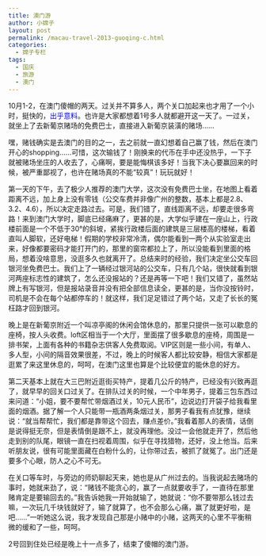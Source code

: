 ```yaml
---
title: 澳门游
author: 小嫦子
layout: post
permalink: /macau-travel-2013-guoqing-c.html
categories:
  - 嫦子专栏
tags:
  - 国庆
  - 旅游
  - 澳门
---
```

10月1-2，在澳门傻帽的两天。过关并不算多人，两个关口加起来也才用了一个小时，挺快的，<span style="color: #0000ff;">出乎意料</span>。也许是大家都想着1号多人就都避开这一天了。一过关，就坐上了去新葡京赌场的免费巴士，直接进入新葡京装潢的赌场……  


  
嘿，赌钱确实是去澳门的目的之一，去之前就一直幻想着自己赢了钱，然后在澳门开心的shopping……可惜，这次输钱了！刚换来的代币在手中还没热乎，一下子就被赌场坐庄的人收去了，心痛啊，要是能悔棋该多好！当我下决心要赢回来的时候，被严重鄙视了，也许在赌场真的不能“较真”！玩玩就好！

第一天的下午，去了极少人推荐的澳门大学，这次没有免费巴士坐，在地图上看着距离不远，加上身上没有零钱（公交车费并非像广州的整数，基本上都是2.8、3.2、4.6），所以决定走路过去。可是，我们错了，直线距离不远，却要走很多弯路！来到澳门大学时，脚底已经痛麻了，更甚的是，大学似乎建在一座山上，行政楼前面是一个不低于30°的斜坡，紧挨行政楼后面的建筑是三层楼高的楼梯，看着直叫人脚软，还好电梯！假期的学校非常冷清，偶尔能看到一两个从实验室走出来，好像都要密码才能打开门的，那里的窗帘都拉上了，所以没能看到里面的格局，想着没啥意思，没逛多久也就离开了。总结来时的经验，我们决定坐公交车回银河坐免费巴士。我们上了一辆经过银河站的公交车，只有几个站，很快就看到银河两座标志性的建筑了，怎么还没报站的？还是再等一下吧！我们又错了，虽然站牌上有写银河，但是报站录音并没有把全部信息读全，更甚的是，当你没按铃时，司机是不会在每个站都停车的！就这样，我们足足错过了两个站，又走了长长的冤枉路才回到银河。

晚上是在新葡京附近一个叫凉亭阁的休闲会馆休息的，那里只提供一张可以歇息的座椅，按人头收费。loft区相当于一个大厅，里面摆了很多歇息的座椅，周围是一排书架，上面有各种的书籍杂志供客人免费取阅。VIP区则是一些小间，有单人、多人型，小间的隔音效果很差，不过，晚上的时候客人都比较安静，相信大家都是逛累了来这里休息的，呵呵，在澳门这里也算是个比较便宜的能休息的好方。

第二天基本上就在大三巴附近逛街买特产，提着几公斤的特产，已经没有兴致再逛了，就早早的回关口过关了。在排队过关的时候，一个中年男子，提着三包东西过来问道：“小姐，要不要帮忙带烟酒过关，10元人民币”，边说边打开袋子给我看里面的烟酒。据了解一个人只能带一瓶酒两条烟过关，那男子看我有点犹豫，继续说：“就当帮帮忙，我们都是靠带这个回去，赚点差价。”我看着那人的表情，话倒是说得挺无奈，但是表情倒是跟不上，就没再理他。没过一会他就走开了，然后他走到别的队尾，眼镜一直在扫视着周围，似乎在寻找猎物，还好，没上他当。后来听朋友说，很有可能里面藏在白粉什么的，让你带过去，被抓了就冤了。出门还是要多个心眼，防人之心不可无。

在关口等车时，与旁边的师奶聊起天来，她也是从广州过去的。当我说起去赌场的事时，她就来劲了，说：“赌钱不能贪心的，赢了一点就要收手了，一直待在那里赌肯定是要输回去的。”我告诉她我一开始就输了，她就说：“你不要带那么钱过去嘛，一次玩几千块钱就好了，输了就算了，也不会那么心痛，赢了就更好啦，是吧……”一听她这么说，我才发现自己那是小赌中的小赌，这两天的心里不平衡稍微的缓和了一些，呵呵。

2号回到住处已经是晚上十一点多了，结束了傻帽的澳门游。